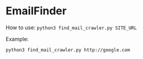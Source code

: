 # EmailFinder
How to use: ``` python3 find_mail_crawler.py SITE_URL ```

Example:
```bash
python3 find_mail_crawler.py http://google.com
```
